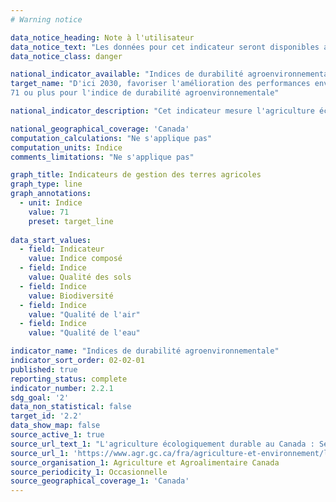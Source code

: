 ```yaml
---
# Warning notice

data_notice_heading: Note à l'utilisateur
data_notice_text: "Les données pour cet indicateur seront disponibles au courant de l'été et l'indicateur sera alors mis à jour."
data_notice_class: danger

national_indicator_available: "Indices de durabilité agroenvironnementale"
target_name: "D'ici 2030, favoriser l'amélioration des performances environnementales du secteur agricole en obtenant un score de 
71 ou plus pour l'indice de durabilité agroenvironnementale"

national_indicator_description: "Cet indicateur mesure l'agriculture écologiquement durable au Canada à l'aide d'indicateurs. Agriculture et Agroalimentaire Canada a développé un groupe d'indicateurs agroenvironnementaux basé sur la science qui intègre de l'information sur les sols, le climat et la topographie avec des statistiques sur l'utilisation des terres et de la gestion des cultures et du bétail. Les indices sont divisés en cinq « classes de santé », définies comme suit: 80-100 Souhaitable; 60-79 Bon; 40-59 Moyen; 20-39 Médiocre; 0-19 À risque."

national_geographical_coverage: 'Canada'
computation_calculations: "Ne s'applique pas"
computation_units: Indice
comments_limitations: "Ne s'applique pas"

graph_title: Indicateurs de gestion des terres agricoles
graph_type: line
graph_annotations:
  - unit: Indice
    value: 71
    preset: target_line
    
data_start_values:
  - field: Indicateur
    value: Indice composé
  - field: Indice
    value: Qualité des sols
  - field: Indice
    value: Biodiversité
  - field: Indice
    value: "Qualité de l'air"
  - field: Indice
    value: "Qualité de l'eau"

indicator_name: "Indices de durabilité agroenvironnementale"
indicator_sort_order: 02-02-01
published: true
reporting_status: complete
indicator_number: 2.2.1
sdg_goal: '2'
data_non_statistical: false
target_id: '2.2'
data_show_map: false
source_active_1: true
source_url_text_1: "L'agriculture écologiquement durable au Canada : Série sur les indicateurs agroenvironnementaux"
source_url_1: 'https://www.agr.gc.ca/fra/agriculture-et-environnement/l-agriculture-ecologiquement-durable-au-canada-serie-sur-les-indicateurs-agroenvironnementaux-rapport-numero-4/?id=1467307820931'
source_organisation_1: Agriculture et Agroalimentaire Canada
source_periodicity_1: Occasionnelle
source_geographical_coverage_1: 'Canada'
---
```

